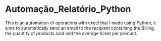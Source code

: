 # Automação_Relatório_Python
This is an automation of operations with excel that I made using Python, it aims to automatically send an email to the recipient containing the Billing, the quantity of products sold and the average ticket per product.
